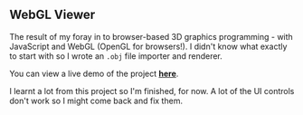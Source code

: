## WebGL Viewer

The result of my foray in to browser-based 3D graphics programming - with JavaScript and WebGL (OpenGL for browsers!). I didn't know what exactly to start with so I wrote an `.obj` file importer and renderer.

You can view a live demo of the project **[here](https://geoorgeous.github.io/webgl_viewer/)**.

I learnt a lot from this project so I'm finished, for now. A lot of the UI controls don't work so I might come back and fix them.
